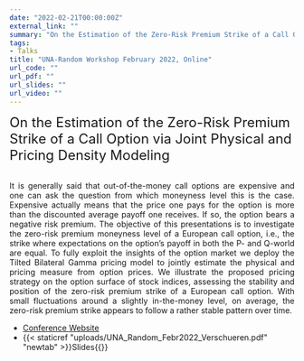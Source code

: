 ```yaml
---
date: "2022-02-21T00:00:00Z"
external_link: ""
summary: "On the Estimation of the Zero-Risk Premium Strike of a Call Option via Joint Physical and Pricing Density Modeling"
tags:
- Talks
title: "UNA-Random Workshop February 2022, Online"
url_code: ""
url_pdf: ""
url_slides: ""
url_video: ""
---
```




<dt> <font size="5"> On the Estimation of the Zero-Risk Premium Strike of a Call Option via Joint Physical and Pricing Density Modeling </font> </dt>
<br/>
<p style='text-align: justify;'> 
It is generally said that out-of-the-money call options are expensive and one can ask the question from which moneyness level this is the case. Expensive actually means that the price one pays for the option is more than the discounted average payoff one receives. If so, the option bears a negative risk premium. The objective of this presentations is to investigate the zero-risk premium moneyness level of a European call option, i.e., the strike where expectations on the option’s payoff in both the P- and Q-world are equal. To fully exploit the insights of the option market we deploy the Tilted Bilateral Gamma pricing model to jointly estimate the physical and pricing measure from option prices. We illustrate the proposed pricing strategy on the option surface of stock indices, assessing the stability and position of the zero-risk premium strike of a European call option. With small fluctuations around a slightly in-the-money level, on average, the zero-risk premium strike appears to follow a rather stable pattern over time. </p>


- <a href="https://oica.univ-lyon1.fr/" target="_blank"> Conference Website </a>
- {{< staticref "uploads/UNA_Random_Febr2022_Verschueren.pdf" "newtab" >}}Slides{{</staticref>}}
